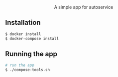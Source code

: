   <p align="center">A simple app for autoservice</p>

## Installation

```bash
$ docker install
$ docker-compose install
```

## Running the app

```bash
# run the app
$ ./compose-tools.sh
```